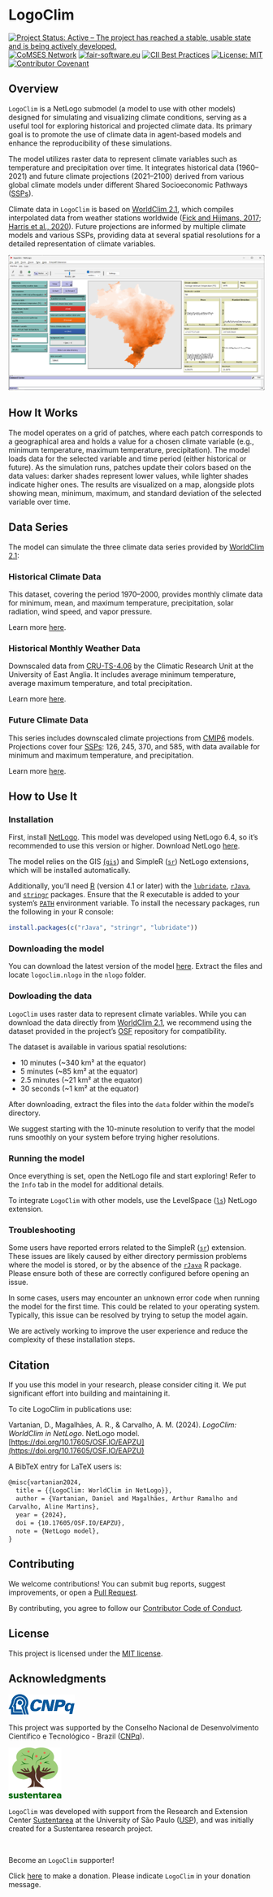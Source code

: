 # LogoClim

<!-- badges: start -->
[![Project Status: Active – The project has reached a stable, usable
state and is being actively
developed.](https://www.repostatus.org/badges/latest/active.svg)](https://www.repostatus.org/#active)
[![CoMSES
Network](https://img.shields.io/badge/CoMSES%20Network-Placeholder-%233884B8.svg)](https://www.comses.net/)
[![fair-software.eu](https://img.shields.io/badge/fair--software.eu-Placeholder-green.svg)](https://fair-software.eu)
[![CII Best
Practices](https://img.shields.io/badge/openssf%20best%20practices-Placeholder-green.svg)](https://bestpractices.coreinfrastructure.org/)
[![License:
MIT](https://img.shields.io/badge/license-MIT-green.png)](https://choosealicense.com/licenses/mit/)
[![Contributor
Covenant](https://img.shields.io/badge/Contributor%20Covenant-2.1-4baaaa.svg)](CODE_OF_CONDUCT.md)
<!-- badges: end -->

## Overview

`LogoClim` is a NetLogo submodel (a model to use with other models)
designed for simulating and visualizing climate conditions, serving as a
useful tool for exploring historical and projected climate data. Its
primary goal is to promote the use of climate data in agent-based models
and enhance the reproducibility of these simulations.

The model utilizes raster data to represent climate variables such as
temperature and precipitation over time. It integrates historical data
(1960–2021) and future climate projections (2021–2100) derived from
various global climate models under different Shared Socioeconomic
Pathways
([SSPs](https://en.wikipedia.org/wiki/Shared_Socioeconomic_Pathways)).

Climate data in `LogoClim` is based on [WorldClim
2.1](https://worldclim.org/), which compiles interpolated data from
weather stations worldwide ([Fick and Hijmans,
2017](https://doi.org/10.1002/joc.5086); [Harris et al.,
2020](https://doi.org/10.1038/s41597-020-0453-3)). Future projections
are informed by multiple climate models and various SSPs, providing data
at several spatial resolutions for a detailed representation of climate
variables.

![LogoClim Interface](images/logoclim-interface.png)

## How It Works

The model operates on a grid of patches, where each patch corresponds to
a geographical area and holds a value for a chosen climate variable
(e.g., minimum temperature, maximum temperature, precipitation). The
model loads data for the selected variable and time period (either
historical or future). As the simulation runs, patches update their
colors based on the data values: darker shades represent lower values,
while lighter shades indicate higher ones. The results are visualized on
a map, alongside plots showing mean, minimum, maximum, and standard
deviation of the selected variable over time.

## Data Series

The model can simulate the three climate data series provided by
[WorldClim 2.1](https://worldclim.org/):

### Historical Climate Data

This dataset, covering the period 1970–2000, provides monthly climate
data for minimum, mean, and maximum temperature, precipitation, solar
radiation, wind speed, and vapor pressure.

Learn more
[here](https://www.worldclim.org/data/cmip6/cmip6climate.html).

### Historical Monthly Weather Data

Downscaled data from
[CRU-TS-4.06](https://crudata.uea.ac.uk/cru/data/hrg/cru_ts_4.06/) by
the Climatic Research Unit at the University of East Anglia. It includes
average minimum temperature, average maximum temperature, and total
precipitation.

Learn more [here](https://www.worldclim.org/data/monthlywth.html).

### Future Climate Data

This series includes downscaled climate projections from
[CMIP6](https://www.wcrp-climate.org/wgcm-cmip/wgcm-cmip6) models.
Projections cover four
[SSPs](https://en.wikipedia.org/wiki/Shared_Socioeconomic_Pathways):
126, 245, 370, and 585, with data available for minimum and maximum
temperature, and precipitation.

Learn more
[here](https://www.worldclim.org/data/cmip6/cmip6climate.html).

## How to Use It

### Installation

First, install [NetLogo](https://ccl.northwestern.edu/netlogo). This
model was developed using NetLogo 6.4, so it’s recommended to use this
version or higher. Download NetLogo
[here](https://ccl.northwestern.edu/netlogo/download.shtml).

The model relies on the GIS
[(`gis`](https://ccl.northwestern.edu/netlogo/docs/gis.html)) and
SimpleR ([`sr`](https://github.com/NetLogo/SimpleR-Extension)) NetLogo
extensions, which will be installed automatically.

Additionally, you’ll need [R](https://www.r-project.org/) (version 4.1
or later) with the
[`lubridate`](https://cran.r-project.org/package=lubridate),
[`rJava`](https://cran.r-project.org/package=rJava), and
[`stringr`](https://cran.r-project.org/package=stringr) packages. Ensure
that the R executable is added to your system’s
[`PATH`](https://www.java.com/en/download/help/path.html) environment
variable. To install the necessary packages, run the following in your R
console:

``` r
install.packages(c("rJava", "stringr", "lubridate"))
```

### Downloading the model

You can download the latest version of the model
[here](https://github.com/danielvartan/logoclim/releases/latest).
Extract the files and locate `logoclim.nlogo` in the `nlogo` folder.

### Dowloading the data

`LogoClim` uses raster data to represent climate variables. While you
can download the data directly from [WorldClim
2.1](https://worldclim.org/), we recommend using the dataset provided in
the project’s [OSF](https://doi.org/10.17605/OSF.IO/RE95Z) repository
for compatibility.

The dataset is available in various spatial resolutions:

- 10 minutes (~340 km² at the equator)
- 5 minutes (~85 km² at the equator)
- 2.5 minutes (~21 km² at the equator)
- 30 seconds (~1 km² at the equator)

After downloading, extract the files into the `data` folder within the
model’s directory.

We suggest starting with the 10-minute resolution to verify that the
model runs smoothly on your system before trying higher resolutions.

### Running the model

Once everything is set, open the NetLogo file and start exploring! Refer
to the `Info` tab in the model for additional details.

To integrate `LogoClim` with other models, use the LevelSpace
([`ls`](https://ccl.northwestern.edu/netlogo/docs/ls.html)) NetLogo
extension.

### Troubleshooting

Some users have reported errors related to the SimpleR ([`sr`](https://github.com/NetLogo/SimpleR-Extension)) extension. These issues are likely caused by either directory permission problems where the model is stored, or by the absence of the [`rJava`](https://cran.r-project.org/package=rJava) R package. Please ensure both of these are correctly configured before opening an issue.

In some cases, users may encounter an unknown error code when running the model for the first time. This could be related to your operating system. Typically, this issue can be resolved by trying to setup the model again.

We are actively working to improve the user experience and reduce the complexity of these installation steps.

## Citation

If you use this model in your research, please consider citing it. We
put significant effort into building and maintaining it.

To cite LogoClim in publications use:

Vartanian, D., Magalhães, A. R., & Carvalho, A. M. (2024). *LogoClim: WorldClim in NetLogo*. NetLogo model. [https://doi.org/10.17605/OSF.IO/EAPZU](https://doi.org/10.17605/OSF.IO/EAPZU)

A BibTeX entry for LaTeX users is:

    @misc{vartanian2024,
      title = {{LogoClim: WorldClim in NetLogo}},
      author = {Vartanian, Daniel and Magalhães, Arthur Ramalho and Carvalho, Aline Martins},
      year = {2024},
      doi = {10.17605/OSF.IO/EAPZU},
      note = {NetLogo model},
    }

## Contributing

We welcome contributions! You can submit bug reports, suggest
improvements, or open a [Pull
Request](https://github.com/danielvartan/logoclim/pulls).

By contributing, you agree to follow our [Contributor Code of
Conduct](CODE_OF_CONDUCT.md).

## License

This project is licensed under the [MIT
license](https://opensource.org/license/mit/).

## Acknowledgments

<a href="https://www.gov.br/cnpq/"><img src= "images/cnpq_v2017_rgb.png" height="40"/></a>

This project was supported by the Conselho Nacional de Desenvolvimento
Científico e Tecnológico - Brazil ([CNPq](https://www.gov.br/cnpq/)).

<a href="https://github.com/sustentarea/" target="_blank"><img src= "images/sustentarea_logo.png" height="100"/></a>

`LogoClim` was developed with support from the Research and Extension
Center [Sustentarea](https://github.com/sustentarea/) at the University
of São Paulo ([USP](https://www.usp.br/)), and was initially created for
a Sustentarea research project.

<br>

Become an `LogoClim` supporter!

Click [here](https://github.com/sponsors/danielvartan) to make a
donation. Please indicate `LogoClim` in your donation message.
